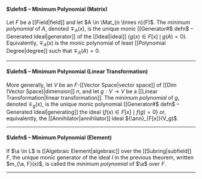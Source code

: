 #### $\defn$ – Minimum Polynomial (Matrix)
Let $F$ be a [[Field|field]] and let $A \in \Mat_{n \times n}(F)$. The *minimum polynomial* of $A$, denoted $\mp_A(x)$, is the unique monic [[Generator#$ defn$ – Generated Ideal|generator]] of the [[Ideal|ideal]] $\{g(x) \in F[x] \, \mid \, g(A) = 0\}$. Equivalently, $\mp_A(x)$ is the monic polynomial of least [[Polynomial Degree|degree]] such that  $\mp_A(A) = 0$.
***
#### $\defn$ – Minimum Polynomial (Linear Transformation)
More generally, let $V$ be an $F$-[[Vector Space|vector space]] of [[Dim (Vector Space)|dimension]] $n$, and let $g: V \to V$ be a [[Linear Transformation|linear transformation]]. The *minimum polynomial* of $g$, denoted $\mp_g(x)$, is the unique monic polynomial [[Generator#$ defn$ – Generated Ideal|generating]] the ideal $\{f(x) \in F[x] \mid f(g) = 0\}$ or, equivalently, the [[Annihilator|annihilator]] ideal ${\ann}_{F[x]}(V_g)$.
***
#### $\defn$ – Minimum Polynomial (Element)
If $\a \in L$ is [[Algebraic Element|algebraic]] over the [[Subring|subfield]] $F$, the unique monic generator of the ideal $I$ in the previous theorem, written $m_{\a, F}(x)$, is called the *minimum polynomial* of $\a$ over $F$.
***